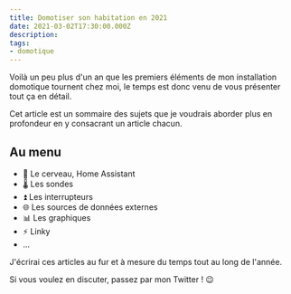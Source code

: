 ```yaml
---
title: Domotiser son habitation en 2021
date: 2021-03-02T17:30:00.000Z
description:
tags:
- domotique
---
```


Voilà un peu plus d'un an que les premiers éléments de mon installation domotique tournent chez moi, le temps est donc venu de vous présenter tout ça en détail.

Cet article est un sommaire des sujets que je voudrais aborder plus en profondeur en y consacrant un article chacun.

## Au menu

- 🧠 Le cerveau, Home Assistant
- 🌡 Les sondes
- ⏫ Les interrupteurs
- 🌐 Les sources de données externes
- 📊 Les graphiques 
- ⚡ Linky
- …

J'écrirai ces articles au fur et à mesure du temps tout au long de l'année.

Si vous voulez en discuter, passez par mon Twitter ! 😉
